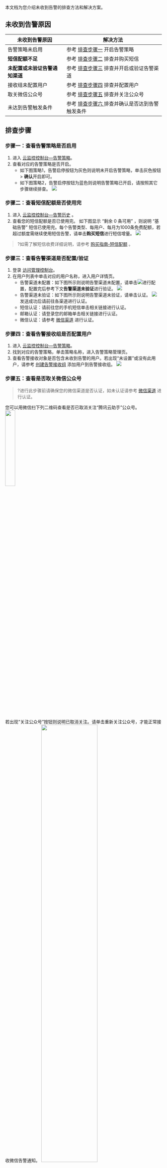 

本文档为您介绍未收到告警的排查方法和解决方案。

## 未收到告警原因

| 未收到告警原因                 | 解决方法                                                  |
| ------------------------------ | --------------------------------------------------------- |
| 告警策略未启用                 | 参考 [ 排查步骤一](#step1)  开启告警策略                  |
| **短信配额不足**               | 参考 [ 排查步骤二](#step2) 排查并购买短信                 |
| **未配置或未验证告警通知渠道** | 参考 [排查步骤三](#step3)  排查并开启或验证告警渠道       |
| 接收组未配置用户               | 参考 [排查步骤四](#step4) 排查并配置用户                  |
| 取关微信公众号                 | 参考 [排查步骤五](#step5) 排查并关注公众号                |
| 未达到告警触发条件             | 参考 [排查步骤六 ](#step6) 排查并确认是否达到告警触发条件 |

## 排查步骤

[](id:step1)

### 步骤一：查看告警策略是否启用

1. 进入 [云监控控制台—告警策略](https://console.cloud.tencent.com/monitor/policylist)。
2. 查看对应的告警策略是否开启。
	- 如下图策略1，告警启停按钮为灰色则说明未开启告警策略，单击灰色按钮 > **确认**开启即可。
	- 如下图策略2，告警启停按钮为蓝色则说明告警策略已开启，请按照其它步骤继续排查。
![](https://main.qcloudimg.com/raw/999d41330bb2bae3a9fd953cc6cd0803.png)


[](id:step2)

### 步骤二：查看短信配额是否使用完
1. 进入 [云监控控制台—告警历史]( https://console.cloud.tencent.com/monitor/history/basic) 。
2. 查看您的短信配额是否已使用完。
如下图显示 “剩余 0 条可用” ，则说明 “基础告警” 短信已使用完。每个告警类型、每用户、每月为1000条免费配额，若超过额度需继续使用短信告警，请单击**购买短信**进行短信增量。
![](https://main.qcloudimg.com/raw/0904dda0b03790e969cad9265cabf5cf.png)
>?如需了解短信收费详细说明，请参考 [购买指南-短信配额](https://cloud.tencent.com/document/product/248/50131#.E7.9F.AD.E4.BF.A1.E9.85.8D.E9.A2.9D) 。

[](id:step3)

### 步骤三：查看告警渠道是否配置/验证

1. 登录 [访问管理控制台](https://console.cloud.tencent.com/cam)。
2. 在用户列表中单击对应的用户名称，进入用户详情页。
	- 告警渠道未配置：如下图所示则说明告警渠道未配置，请单击![](https://main.qcloudimg.com/raw/e6ecaf9389ae90463b6acefca2f30cb7.png)进行配置，配置完后参考下文**告警渠道未验证**进行验证。
		![](https://main.qcloudimg.com/raw/09db0d6796799179c4985e037d54334e.png)
	- 告警渠道未验证：如下图所示则说明告警渠道未验证，请单击认证。
		![](https://main.qcloudimg.com/raw/373304167be3ea7932c873fde953ff77.png)
		 发送成功后请前往各渠道进行认证。
	- 短信认证：请前往您的手机短信单击相关链接进行认证。
	- 邮箱认证：请登录您的邮箱单击相关链接进行认证。
	- 微信认证：请参考  [微信渠道](https://cloud.tencent.com/document/product/248/17707) 进行认证。



 [](id:step4)
### 步骤四：查看告警接收组是否配置用户

1. 进入 [云监控控制台—告警策略](https://console.cloud.tencent.com/monitor/policylist)。
2. 找到对应的告警策略，单击策略名称，进入告警策略管理页。
3. 查看告警接收对象是否包含未收到告警的用户。若出现“未设置”或没有此用户，请参考  [创建告警接收组]( https://cloud.tencent.com/document/product/248/6217 ) 添加用户到告警接收组。
![](https://main.qcloudimg.com/raw/a4803fc14f97ffb19786f813b08c9016.png)

[](id:step5)

### 步骤五：查看是否取关微信公众号

> ?进行此步骤前请确保您的微信渠道是否认证，如未认证请参考 [微信渠道](https://cloud.tencent.com/document/product/248/17707) 进行认证。

您可以用微信扫下列二维码查看是否已取消关注“腾讯云助手”公众号。
<img src="https://main.qcloudimg.com/raw/b944265bc92b5a717ce8a38eb1a26b9d.jpg" width="25%"></img>

若出现“关注公众号”按钮则说明已取消关注。请单击重新关注公众号，才能正常接收微信告警通知。
<img src="https://main.qcloudimg.com/raw/67ae69d114bda813d67fc1b20034afcb.png" width="60%"></img>
 

[](id:step6)

### 步骤六：查看是否达到告警触发条件

#### 查看指标告警是否到达触发条件

例如：设置指标为 CPU 利用率 、比较关系为 > 、阈值为80% 、统计粒度为5分钟 、持续周期为2个周期。 表示：每5分钟收集一次 CPU 利用率数据，若某台云服务器的 CPU 利用率**连续两次**大于80%则触发告警。 以此类推，设置持续周期为 N，则需要指标监控数据 N 次达到阈值才会产生告警。

您可以登录 [云监控控制台](https://console.cloud.tencent.com/monitor)，选择对应的云产品，单击<img src="https://main.qcloudimg.com/raw/913709c7fa409d62518bf58e23c95446.png" width="2.7%">查看指标监控数据，通过时间筛选器确认指标监控数据是否达到触发告警条件，未达到则不发送告警通知。

如下图所示：查看云服务器 CPU 利用率。 
![img](https://main.qcloudimg.com/raw/0aee90163446d499dbd6b319caf5b680.png)


